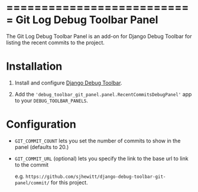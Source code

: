 ===========================
Git Log Debug Toolbar Panel
===========================

The Git Log Debug Toolbar Panel is an add-on for Django Debug Toolbar for 
listing the recent commits to the project.


Installation
============

1. Install and configure [Django Debug Toolbar](https://github.com/django-debug-toolbar/django-debug-toolbar>).

2. Add the ``'debug_toolbar_git_panel.panel.RecentCommitsDebugPanel'`` app to your ``DEBUG_TOOLBAR_PANELS``.


Configuration
=============

- ``GIT_COMMIT_COUNT`` lets you set the number of commits to show in the panel (defaults to 20.)

- ``GIT_COMMIT_URL`` (optional) lets you specify the link to the base url to link to the commit
  
  e.g. ``https://github.com/sjhewitt/django-debug-toolbar-git-panel/commit/`` for this project.
